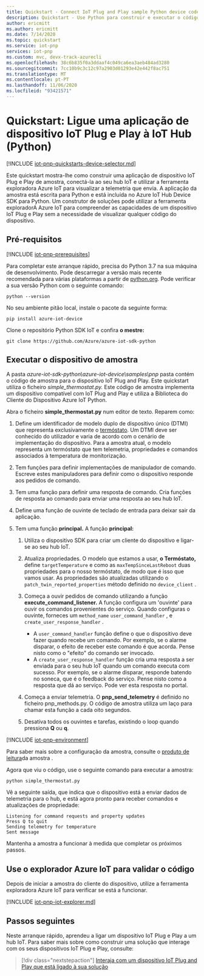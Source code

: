 ```yaml
---
title: Quickstart - Connect IoT Plug and Play sample Python device code to Azure IoT Hub [ Connect IoT Plug and Play python device code to Azure IoT Hub ] Microsoft Docs
description: Quickstart - Use Python para construir e executar o código do dispositivo de amostra IoT Plug e Play que se conecta a um hub IoT. Utilize a ferramenta exploradora Azure IoT para visualizar as informações enviadas pelo dispositivo para o hub.
author: ericmitt
ms.author: ericmitt
ms.date: 7/14/2020
ms.topic: quickstart
ms.service: iot-pnp
services: iot-pnp
ms.custom: mvc, devx-track-azurecli
ms.openlocfilehash: 38c6b835f0a3ddaaf4c049ca6ea3aeb484ad3280
ms.sourcegitcommit: 7cc10b9c3c12c97a2903d01293e42e442f8ac751
ms.translationtype: MT
ms.contentlocale: pt-PT
ms.lasthandoff: 11/06/2020
ms.locfileid: "93421571"
---
```

# <a name="quickstart-connect-a-sample-iot-plug-and-play-device-application-to-iot-hub-python"></a>Quickstart: Ligue uma aplicação de dispositivo IoT Plug e Play à IoT Hub (Python)

[!INCLUDE [iot-pnp-quickstarts-device-selector.md](../../includes/iot-pnp-quickstarts-device-selector.md)]

Este quickstart mostra-lhe como construir uma aplicação de dispositivo IoT Plug e Play de amostra, conectá-la ao seu hub IoT e utilizar a ferramenta exploradora Azure IoT para visualizar a telemetria que envia. A aplicação da amostra está escrita para Python e está incluída no Azure IoT Hub Device SDK para Python. Um construtor de soluções pode utilizar a ferramenta exploradorA Azure IoT para compreender as capacidades de um dispositivo IoT Plug e Play sem a necessidade de visualizar qualquer código do dispositivo.

## <a name="prerequisites"></a>Pré-requisitos

[!INCLUDE [iot-pnp-prerequisites](../../includes/iot-pnp-prerequisites.md)]

Para completar este arranque rápido, precisa do Python 3.7 na sua máquina de desenvolvimento. Pode descarregar a versão mais recente recomendada para várias plataformas a partir de [python.org](https://www.python.org/). Pode verificar a sua versão Python com o seguinte comando:  

```cmd/sh
python --version
```

No seu ambiente pitão local, instale o pacote da seguinte forma:

```cmd/sh
pip install azure-iot-device
```

Clone o repositório Python SDK IoT e confira **o mestre:**

```cmd/sh
git clone https://github.com/Azure/azure-iot-sdk-python
```

## <a name="run-the-sample-device"></a>Executar o dispositivo de amostra

A pasta *azure-iot-sdk-python\azure-iot-device\samples\pnp* pasta contém o código de amostra para o dispositivo IoT Plug and Play. Este quickstart utiliza o ficheiro *simple_thermostat.py.* Este código de amostra implementa um dispositivo compatível com IoT Plug and Play e utiliza a Biblioteca do Cliente do Dispositivo Azure IoT Python.

Abra o ficheiro **simple_thermostat.py** num editor de texto. Reparem como:

1. Define um identificador de modelo duplo de dispositivo único (DTMI) que representa exclusivamente o [termóstato](https://github.com/Azure/opendigitaltwins-dtdl/blob/master/DTDL/v2/samples/Thermostat.json). Um DTMI deve ser conhecido do utilizador e varia de acordo com o cenário de implementação do dispositivo. Para a amostra atual, o modelo representa um termóstato que tem telemetria, propriedades e comandos associados à temperatura de monitorização.

1. Tem funções para definir implementações de manipulador de comando. Escreve estes manipuladores para definir como o dispositivo responde aos pedidos de comando.

1. Tem uma função para definir uma resposta de comando. Cria funções de resposta ao comando para enviar uma resposta ao seu hub IoT.

1. Define uma função de ouvinte de teclado de entrada para deixar sair da aplicação.

1. Tem uma função **principal.** A função **principal:**

    1. Utiliza o dispositivo SDK para criar um cliente do dispositivo e ligar-se ao seu hub IoT.

    1. Atualiza propriedades. O modelo que estamos a usar, **o Termóstato,** define `targetTemperature` e como as `maxTempSinceLastReboot` duas propriedades para o nosso termóstato, de modo que é isso que vamos usar. As propriedades são atualizadas utilizando o `patch_twin_reported_properties` método definido no `device_client` .

    1. Começa a ouvir pedidos de comando utilizando a função **execute_command_listener.** A função configura um 'ouvinte' para ouvir os comandos provenientes do serviço. Quando configuras o ouvinte, forneces um `method_name` `user_command_handler` , e `create_user_response_handler` .
        - A `user_command_handler` função define o que o dispositivo deve fazer quando recebe um comando. Por exemplo, se o alarme disparar, o efeito de receber este comando é que acorda. Pense nisto como o "efeito" do comando ser invocado.
        - A `create_user_response_handler` função cria uma resposta a ser enviada para o seu hub IoT quando um comando executa com sucesso. Por exemplo, se o alarme disparar, responde batendo no soneca, que é o feedback do serviço. Pense nisto como a resposta que dá ao serviço. Pode ver esta resposta no portal.

    1. Começa a enviar telemetria. O **pnp_send_telemetry** é definido no ficheiro pnp_methods.py. O código de amostra utiliza um laço para chamar esta função a cada oito segundos.

    1. Desativa todos os ouvintes e tarefas, existindo o loop quando pressiona **Q** ou **q**.

[!INCLUDE [iot-pnp-environment](../../includes/iot-pnp-environment.md)]

Para saber mais sobre a configuração da amostra, consulte o [produto de leitura](https://github.com/Azure/azure-iot-sdk-python/blob/master/azure-iot-device/samples/pnp/README.md)da amostra .

Agora que viu o código, use o seguinte comando para executar a amostra:

```cmd/sh
python simple_thermostat.py
```

Vê a seguinte saída, que indica que o dispositivo está a enviar dados de telemetria para o hub, e está agora pronto para receber comandos e atualizações de propriedade:

```cmd/sh
Listening for command requests and property updates
Press Q to quit
Sending telemetry for temperature
Sent message
```

Mantenha a amostra a funcionar à medida que completar os próximos passos.

## <a name="use-azure-iot-explorer-to-validate-the-code"></a>Use o explorador Azure IoT para validar o código

Depois de iniciar a amostra do cliente do dispositivo, utilize a ferramenta exploradora Azure IoT para verificar se está a funcionar.

[!INCLUDE [iot-pnp-iot-explorer.md](../../includes/iot-pnp-iot-explorer.md)]

## <a name="next-steps"></a>Passos seguintes

Neste arranque rápido, aprendeu a ligar um dispositivo IoT Plug e Play a um hub IoT. Para saber mais sobre como construir uma solução que interage com os seus dispositivos IoT Plug e Play, consulte:

> [!div class="nextstepaction"]
> [Interaja com um dispositivo IoT Plug and Play que está ligado à sua solução](quickstart-service-python.md)
